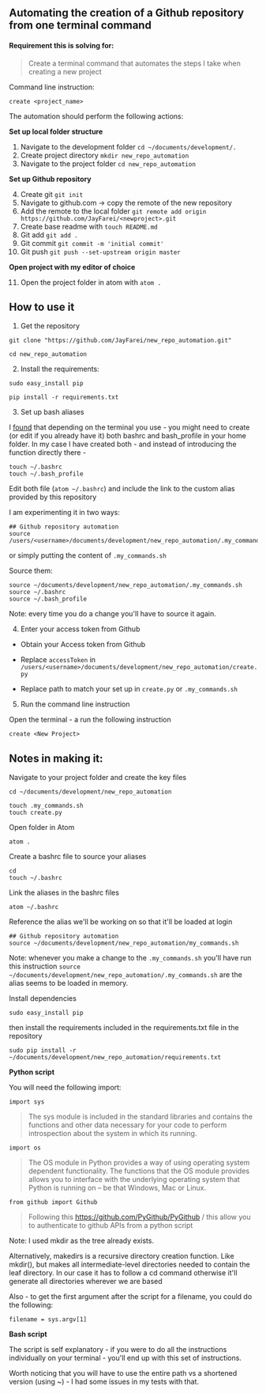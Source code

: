## Automating the creation of a Github repository from one terminal command


#### Requirement this is solving for:

> Create a terminal command that automates the steps I take when creating a new project

Command line instruction:

```
create <project_name>
```

The automation should perform the following actions:


**Set up local folder structure**

1. Navigate to the development folder `cd ~/documents/development/.`
2. Create project directory `mkdir new_repo_automation`
3. Navigate to the project folder `cd new_repo_automation`

**Set up Github repository**

4. Create git `git init`
5. Navigate to github.com -> copy the remote of the new repository
6. Add the remote to the local folder `git remote add origin https://github.com/JayFarei/<newproject>.git`
7. Create base readme with `touch README.md`
8. Git add `git add .`
9. Git commit `git commit -m 'initial commit'`
10. Git push `git push --set-upstream origin master`

**Open project with my editor of choice**

11. Open the project folder in atom with `atom .`


## How to use it

1. Get the repository

```
git clone "https://github.com/JayFarei/new_repo_automation.git"
```
```
cd new_repo_automation
```

2. Install the requirements:
```
sudo easy_install pip
```
```
pip install -r requirements.txt
```

3. Set up bash aliases

I [found](https://apple.stackexchange.com/questions/99688/how-to-persistently-define-aliases-in-terminal) that depending on the terminal you use - you might need to create (or edit if you already have it) both bashrc and bash_profile in your home folder. In my case I have created both - and instead of introducing the function directly there -

```
touch ~/.bashrc
touch ~/.bash_profile
```

Edit both file (`atom ~/.bashrc`) and include the link to the custom alias provided by this repository

I am experimenting it in two ways:
```
## Github repository automation
source /users/<username>/documents/development/new_repo_automation/.my_commands.sh
```

or simply putting the content of `.my_commands.sh`

Source them:

```
source ~/documents/development/new_repo_automation/.my_commands.sh
source ~/.bashrc
source ~/.bash_profile
```
Note: every time you do a change you'll have to source it again.

4. Enter your access token from Github

* Obtain your Access token from Github

* Replace `accessToken` in `/users/<username>/documents/development/new_repo_automation/create.py`

* Replace path to match your set up in `create.py` or `.my_commands.sh`

5. Run the command line instruction

Open the terminal - a run the following instruction

```
create <New Project>
```



## Notes in making it:

Navigate to your project folder and create the key files
```
cd ~/documents/development/new_repo_automation
```
```
touch .my_commands.sh
touch create.py
```
Open folder in Atom
```
atom .
```

Create a bashrc file to source your aliases
```
cd
touch ~/.bashrc
```
Link the aliases in the bashrc files

```
atom ~/.bashrc
```

Reference the alias we'll be working on so that it'll be loaded at login

```
## Github repository automation
source ~/documents/development/new_repo_automation/my_commands.sh
```

Note: whenever you make a change to the `.my_commands.sh` you'll have run this instruction `source ~/documents/development/new_repo_automation/.my_commands.sh` are the alias seems to be loaded in memory.


Install dependencies

```
sudo easy_install pip
```

then install the requirements included in the requirements.txt file in the repository

```
sudo pip install -r ~/documents/development/new_repo_automation/requirements.txt
```


**Python script**

You will need the following import:

`import sys`
>  The sys module is included in the standard libraries and contains the functions and other data necessary for your code to perform introspection about the system in which its running.

`import os`
>  The OS module in Python provides a way of using operating system dependent functionality. The functions that the OS module provides allows you to interface with the underlying operating system that Python is running on – be that Windows, Mac or Linux.

`from github import Github`
> Following this https://github.com/PyGithub/PyGithub / this allow you to authenticate to github APIs from a python script

Note: I used mkdir as the tree already exists.

Alternatively, makedirs is a recursive directory creation function. Like mkdir(), but makes all intermediate-level directories needed to contain the leaf directory. In our case it has to follow a cd command otherwise it'll generate all directories wherever we are based

Also - to get the first argument after the script for a filename, you could do the following:

```
filename = sys.argv[1]
```


**Bash script**

The script is self explanatory - if you were to do all the instructions individually on your terminal - you'll end up with this set of instructions.

Worth noticing that you will have to use the entire path vs a shortened version (using ~) - I had some issues in my tests with that.
